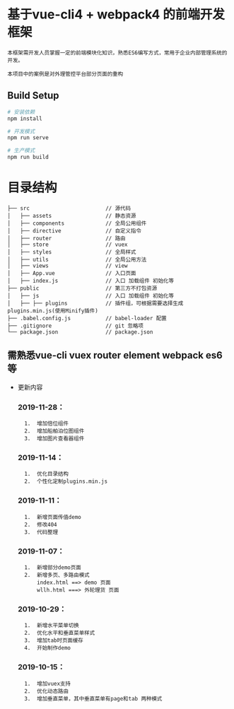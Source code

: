 # 基于vue-cli4 + webpack4 的前端开发框架

    本框架需开发人员掌握一定的前端模块化知识，熟悉ES6编写方式，常用于企业内部管理系统的开发。
    
    本项目中的案例是对外理管控平台部分页面的重构

## Build Setup

``` bash
# 安装依赖
npm install

# 开发模式
npm run serve

# 生产模式
npm run build

```

# 目录结构

```
├── src                        // 源代码
│   ├── assets                 // 静态资源
│   ├── components             // 全局公用组件
│   ├── directive              // 自定义指令
│   ├── router                 // 路由
│   ├── store                  // vuex
│   ├── styles                 // 全局样式
│   ├── utils                  // 全局公用方法
│   ├── views                  // view
│   ├── App.vue                // 入口页面
│   ├── index.js               // 入口 加载组件 初始化等
├── public                     // 第三方不打包资源
│   ├── js                     // 入口 加载组件 初始化等
│   ├── ├── plugins            // 插件组，可根据需要选择生成plugins.min.js(使用Minify插件)
├── .babel.config.js           // babel-loader 配置
├── .gitignore                 // git 忽略项
└── package.json               // package.json
```

## 需熟悉vue-cli vuex router element webpack es6等

* 更新内容 

    ### 2019-11-28：
        1.  增加倍位组件
        2.  增加船舶泊位图组件
        3.  增加图片查看器组件

    ### 2019-11-14：
        1.  优化目录结构
        2.  个性化定制plugins.min.js

    ### 2019-11-11：
        1.  新增页面传值demo
        2.  修改404
        3.  代码整理
        

    ### 2019-11-07：
        1.  新增部分demo页面
        2.  新增多页、多路由模式
            index.html ==> demo 页面
            wllh.html ===> 外轮理货 页面

    ### 2019-10-29：
        1.  新增水平菜单切换
        2.  优化水平和垂直菜单样式
        3.  增加tab时页面缓存
        4.  开始制作demo

    ### 2019-10-15：
        1.  增加vuex支持
        2.  优化动态路由
        3.  增加垂直菜单，其中垂直菜单有page和tab 两种模式
